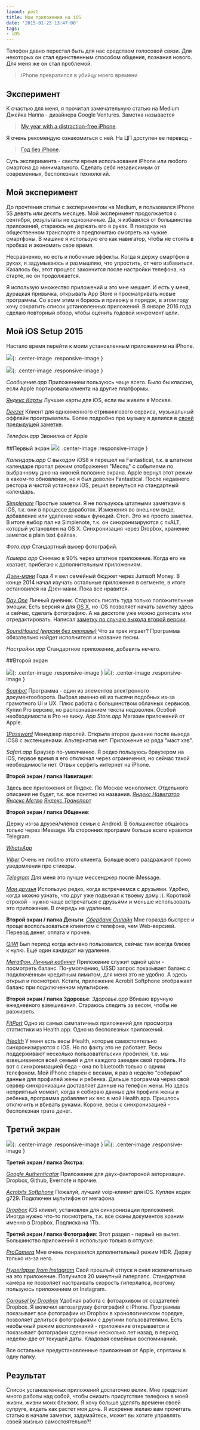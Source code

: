 ```yaml
---
layout: post
title: Мои приложения на iOS
date: '2015-01-25 13:47:00'
tags:
- iOS
---
```


Телефон давно перестал быть для нас средством голосовой связи. Для некоторых он стал единственным способом общения, познания нового. Для меня же он стал проблемой.

> iPhone превратился в убийцу моего времени


## Эксперимент
К счастью для меня, я прочитал замечательную статью на Medium Джейка Наппа - дизайнера Google Ventures. Заметка называется
> [My year with a distraction-free iPhone](https://medium.com/life-hacks/my-year-with-a-distraction-free-iphone-and-how-to-start-your-own-experiment-6ff74a0e7a50).

Я очень рекомендую ознакомиться с ней. На ЦП доступен ее перевод -
> [Год без iPhone](http://siliconrus.com/2014/09/free-iphone/).

Суть эксперимента - свести время использования iPhone или любого смартона до минимального. Сделать себя независимым от современных, бесполезных технологий.

## Мой эксперимент
До прочтения статьи с экспериментом на Medium, я пользовался iPhone 5S девять или десять месяцев. Мой эксперимент продолжается с сентября, результаты не однозначные. Да, я избавился от большинства приложений, стараюсь не держать его в руках. В поездках на общественном транспорте я предпочитаю смотреть на чужие смартфоны. В машине я использую его как навигатор, чтобы не стоять в пробках и экономить свое время.

Несравненно, но есть и побочные эффекты.
Когда я держу смартфон в руках, я задумываюсь и размышляю, что упростить, от чего избавиться. Казалось бы, этот процесс закончится после настройки телефона, на старте, но он продолжается.

Я использую множество приложений и это мне мешает.
И есть у меня, дурацкая привычка, открывать App Store и просматривать новые программы. Со всем этим я борюсь и привожу в порядок, в этом году хочу сократить список установленных приложений. В январе 2016 года сделаю повторный обзор, чтобы оценить годовой инкремент цели.

## Мой iOS Setup 2015
Настало время перейти к моим установленным приложениям на iPhone.

![](http://pavel.miroshnichen.co/images/2015/02/ios_setup_2015-copy_2.jpg){: .center-image .responsive-image }

![](http://pavel.miroshnichen.co/images/2015/02/dock.png){: .center-image .responsive-image }

*Сообщения.app*
Приложением пользуюсь чаще всего. Было бы классно, если Apple портировала клиента на другие платформы.

*[Яндекс Карты](https://itunes.apple.com/ru/app/yandex.maps/id313877526?l=en&mt=8)*
Лучшие карты для iOS, если вы живете в Москве.

*[Deezer](https://itunes.apple.com/ru/app/deezer-music/id292738169?l=en&mt=8)*
Клиент для одноименного стримингового сервиса, музыкальный оффлайн проигрыватель. Более подробно про музыку я делился в [своей предыдущей заметке](http://pavel.miroshnichen.co/2015/01/19/music/).

*Телефон.app*
Звонилка от Apple

##Первый экран
![](http://pavel.miroshnichen.co/images/2015/02/screen1.png){: .center-image .responsive-image }

*Календарь.app*
С выходом iOS8 я перешел на Fantastical, т.к. в штатном календаре пропал режим отображения "Месяц" с событиями по выбранному дню на нижней половине экрана. Apple вернул этот режим в каком-то обновлении, но я был доволен Fantastical.
После недавнего рестора и чистой установки iOS, решил вернуться на стандартный календарь.

*[Simplenote](https://geo.itunes.apple.com/ru/app/simplenote/id289429962?mt=8&at=1001l9qh&ct=blog)*
Простые заметки. Я не пользуюсь штатными заметками в iOS, т.к. они в процессе доработок. Изменения во внешнем виде, добавление или удаление новых функций.
Стоп. Это же просто заметки. В итоге выбор пал на Simplenote, т.к. он синхронизируются с nvALT, который установлен на OS X.  Синхронизация через Dropbox, хранение заметок в plain text файлах.

*Фото.app*
Стандартный вьюер фотографий.

*Камера.app*
Снимаю в 90% через штатное приложение. Когда его не хватает, прибегаю к дополнительным приложениям.

*[Дзен-мани](https://geo.itunes.apple.com/ru/app/dzen-mani-ucet-rashodov-dolgov/id905934786?mt=8&at=1001l9qh&ct=blog)*
Года 4 я вел семейный бюджет через Jumsoft Money. В конце 2014 начал изучать остальные приложения в сегменте, в итоге остановился на Дзен-мани. Пока все нравится.

*[Day One](https://geo.itunes.apple.com/ru/app/day-one-2-journal-+-notes/id1044867788?mt=8&uo=4&at=1001l9qh&ct=blog)*
Личный дневник. Стараюсь писать туда только положительные эмоции. Есть версия и для [OS X](https://itunes.apple.com/ru/app/day-one/id1055511498?mt=12&uo=4&at=1001l9qh&ct=blog), но iOS позволяет начать заметку здесь и сейчас, сделать фотографию. А на десктопе уже можно дописать или отредактировать. Написал [заметку по случаю выхода второй версии](http://pavel.miroshnichen.co/2016/02/21/dayone/).

*[SoundHound (версия без рекламы)](https://geo.itunes.apple.com/ru/app/soundhound-muzyka-najdi-lubimye/id284972998?mt=8&at=1001l9qh&ct=blog)*
Что за трек играет? Программа обязательно найдет исполнителя и название песни.

*Настройки.app*
Стандартное приложение, добавить нечего.


##Второй экран

![](http://pavel.miroshnichen.co/images/2015/02/screen2-1.png){: .center-image .responsive-image }
![](http://pavel.miroshnichen.co/images/2015/02/screen2-2.png){: .center-image .responsive-image }

*[Scanbot](https://geo.itunes.apple.com/ru/app/skaner-dokumentov-qr-kodov/id834854351?mt=8&at=1001l9qh&ct=blog)*
Программа - один из элементов электронного документооборота. Выбрал именно её из тысячи подобных из-за грамотного UI и UX. Плюс работа с большинством облачных сервисов. Купил Pro версию, но распознаванием текста недоволен. Особой необходимости в Pro не вижу.
*App Store.app*
Магазин приложений от Apple.

*[1Password](https://geo.itunes.apple.com/ru/app/1password/id568903335?mt=8&at=1001l9qh&ct=blog)*
Менеджер паролей. Открыла второе дыхание после выхода iOS8 с экстеншенами. Альтернатив нет. Приложение из ряда "маст хэв".

*Safari.app*
Браузер по-умолчанию. Я редко пользуюсь браузером на iOS, первое время я его отключал через ограничения, но сейчас такой необходимости нет. Отвык серфить интернет на iPhone.

**Второй экран / папка Навигация**:

Здесь все приложения от Яндекс. По Москве монополист. Отдельного описания не будет, т.к. все понятно из названия.
*[Яндекс Навигатор](https://geo.itunes.apple.com/ru/app/andeks.navigator/id474500851?mt=8&at=1001l9qh&ct=blog)*
*[Яндекс Метро](https://geo.itunes.apple.com/ru/app/andeks.metro/id392589075?mt=8&at=1001l9qh&ct=blog)*
*[Яндекс Транспорт](https://geo.itunes.apple.com/ru/app/andeks.transport/id826358136?mt=8&at=1001l9qh&ct=blog)*

**Второй экран / папка Общение**:

Держу из-за друзей/членов семьи с Android. В большинстве общаюсь только через iMessage. Из сторонних программ больше всего нравится Telegram.

*[WhatsApp](https://geo.itunes.apple.com/ru/app/whatsapp-messenger/id310633997?mt=8&at=1001l9qh&ct=blog)*

*[Viber](https://geo.itunes.apple.com/ru/app/viber/id382617920?mt=8&at=1001l9qh&ct=blog)*
Очень не люблю этого клиента. Больше всего раздражают промо уведомления про стикеры.

*[Telegram](https://geo.itunes.apple.com/ru/app/telegram-messenger/id686449807?mt=8&at=1001l9qh&ct=blog)*
Для меня это лучше мессенджер после iMessage.

*[Мои друзья](https://itunes.apple.com/ru/app/find-my-friends/id466122094?l=en&mt=8)*
Использую редко, когда встречаемся с друзьями. Удобно, когда можно узнать, что друг уже подъехал к твоему дому :). Короткой строкой - нужно чаще встречаться с друзьями и меньше использовать это приложение. В очередь на удаление.

**Второй экран / папка Деньги**:
*[Сбербанк Онлайн](https://geo.itunes.apple.com/ru/app/sberbank-onlajn/id492224193?mt=8&at=1001l9qh&ct=blog)*
Мне гораздо быстрее и проще воспользоваться клиентом с телефона, чем Web-версией. Перевод денег, оплата и прочее.

*[QIWI](https://geo.itunes.apple.com/ru/app/visa-qiwi-wallet-elektronnyj/id350905609?mt=8&at=1001l9qh&ct=blog)*
Был период когда активно пользовался, сейчас там всегда ближе к нулю. Ещё один кандидат на удаление.

*[МегаФон. Личный кабинет](https://geo.itunes.apple.com/ru/app/megafon-licnyj-kabinet/id778681735?mt=8&at=1001l9qh&ct=blog)*
Приложение служит одной цели - посмотреть баланс. По-умолчанию, USSD запрос показывает баланс с подключенным кредитным лимитом, для меня это не удобно. А здесь открыл и посмотрел. Кстати, приложение Acrobit Softphone отображает баланс при подключенном мультифоне.

**Второй экран / папка Здоровье**:
*Здоровье.app*
Вбиваю вручную ежедневного взвешивания. Стараюсь следить за весом, чтобы не разжиреть.

*[FitPort](https://geo.itunes.apple.com/ru/app/fitport-your-fitness-dashboard/id914413310?mt=8&at=1001l9qh&ct=blog)*
Одно из самых симпатичных приложений для просмотра статистики из Health.app. Одно из бесполезных приложений.

*[iHealth](https://geo.itunes.apple.com/ru/app/ihealth-myvitals-2.0/id881296227?mt=8&at=1001l9qh&ct=blog)*
У меня есть весы iHealth, которые самостоятельно синхронизируются с iOS. Но по факту это не работает. Весы поддерживают несколько пользовательских профилей, т.е. мы взвешиваемся всей семьей и для каждого заведен свой профиль.
Но вот с синхронизацией беда - она по bluetooth только с одним телефоном. Мой iPhone спарен с весами, я раз в неделю "собираю" данные для профилей жены и ребенка. Дальше программа через свой сервер синхронизации доставляет данные на телефон жены. Но здесь неприятный момент, когда я собираю данные для профиля жены и ребенка, программа добавляет их вес в мой Health.app. Пришлось отключить и вбивать руками. Короче, весы с синхронизацией - бесполезная трата денег.

## Третий экран
![](http://pavel.miroshnichen.co/images/2015/02/screen3-1-1.png){: .center-image .responsive-image }
![](http://pavel.miroshnichen.co/images/2015/02/screen3-2.png){: .center-image .responsive-image }

**Третий экран / папка Экстра**:

*[Google Authenticator](https://geo.itunes.apple.com/ru/app/google-authenticator/id388497605?mt=8&at=1001l9qh&ct=blog)*
Приложение для двух-фактороной авторизации. Dropbox, Github, Evernote и прочие.

*[Acrobits Softphone](https://geo.itunes.apple.com/ru/app/acrobits-softphone-sip-phone/id314192799?mt=8&at=1001l9qh&ct=blog)*
Пожалуй, лучший voip-клиент для iOS. Куплен кодек g729.
Подключен мультифон от мегафона.

*[Dropbox](https://geo.itunes.apple.com/ru/app/dropbox/id327630330?mt=8&at=1001l9qh&ct=blog)*
iOS клиент, установлен для синхронизации приложений. Иногда нужно что-то посмотреть, т.к. все сканы документов храним именно в Dropbox. Подписка на 1Tb.

**Третий экран / папка Фотография**:
Этот раздел - первый на вылет. Большинство приложений я использую только в отпуске.

*[ProCamera](https://geo.itunes.apple.com/ru/app/procamera-+-hdr/id694647259?mt=8&at=1001l9qh&ct=blog)*
Мне очень понравился дополнительный режим HDR. Держу только из-за него.

*[Hyperlapse from Instagram](https://geo.itunes.apple.com/ru/app/hyperlapse-ot-instagram/id740146917?mt=8&at=1001l9qh&ct=blog)*
Свой прошлый отпуск я снял исключительно на это приложение. Получился 20 минутный гиперлапс. Стандартная камера не позволяет настраивать скорость гиперлапса, поэтому пользуюсь приложением от Instagram.

*[Carousel by Dropbox](https://geo.itunes.apple.com/ru/app/carousel-by-dropbox/id825931374?mt=8&at=1001l9qh&ct=blog)*
Удобная работа с фотоархивом от создателей Dropbox. Я включил автозагрузку фотографий с iPhone. Программа показывает все фотографии из Dropbox в хронологическом порядке, позволяет делиться фотографиями с другими пользователями. Есть необычный режим воспоминаний - приложение открывается и показывает фотографии сделанные несколько лет назад, в период неделю-две от текущей даты. Кладовая семейных воспоминаний.

Все остальные предустановленные приложения от Apple, спрятаны в одну папку.

## Результат
Список установленных приложений достаточно велик. Мне предстоит много работы над собой, чтобы снизить присутствие телефона в моей жизни, жизни моих близких. Я хочу больше уделять времени своей супруге, видеть как растет моя дочь.
Я искренне желаю вам прочитать статью в начале заметки, задумайтесь, может вы хотите управлять своей жизнью самостоятельно?!


